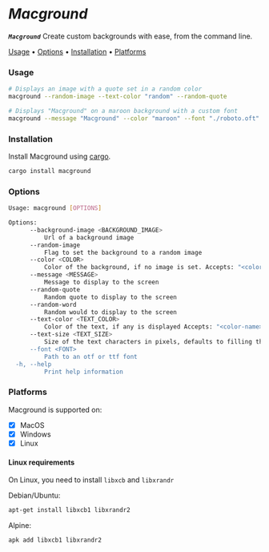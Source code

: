 # _Macground_

***`Macground`*** Create custom backgrounds with ease, from the command line. 
<p>
    <a href="#usage">Usage</a> •
    <a href="#options">Options</a> •
    <a href="#installation">Installation</a> •
    <a href="#platforms">Platforms</a> 
</p>


### Usage

```bash
# Displays an image with a quote set in a random color
macground --random-image --text-color "random" --random-quote

# Displays "Macground" on a maroon background with a custom font
macground --message "Macground" --color "maroon" --font "./roboto.oft"
```


### Installation
Install Macground using [cargo](https://doc.rust-lang.org/cargo/getting-started/installation.html).
```bash
cargo install macground
```

### Options
```bash
Usage: macground [OPTIONS]

Options:
      --background-image <BACKGROUND_IMAGE>
          Url of a background image
      --random-image
          Flag to set the background to a random image
      --color <COLOR>
          Color of the background, if no image is set. Accepts: "<color-name>" | "rgb(...)" | "#FFAAEE" | "hsl(...)" | "random"
      --message <MESSAGE>
          Message to display to the screen
      --random-quote
          Random quote to display to the screen
      --random-word
          Random would to display to the screen
      --text-color <TEXT_COLOR>
          Color of the text, if any is displayed Accepts: "<color-name>" | "rgb(...)" | "#FFAAEE" | "hsl(...)" | "random"
      --text-size <TEXT_SIZE>
          Size of the text characters in pixels, defaults to filling the text's parent
      --font <FONT>
          Path to an otf or ttf font
  -h, --help
          Print help information
``` 

### Platforms

Macground is supported on:
- [x] MacOS 
- [x] Windows
- [x] Linux 

#### Linux requirements

On Linux, you need to install `libxcb` and `libxrandr`

Debian/Ubuntu:
```bash
apt-get install libxcb1 libxrandr2
```

Alpine:
```bash
apk add libxcb1 libxrandr2
```

